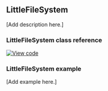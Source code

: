 ## LittleFileSystem

[Add description here.]

### LittleFileSystem class reference

[![View code](https://www.mbed.com/embed/?type=library)](https://os.mbed.com/docs/v5.6/mbed-os-api-doxy/class_f_a_t_file_system.html)

### LittleFileSystem example

[Add example here.]
